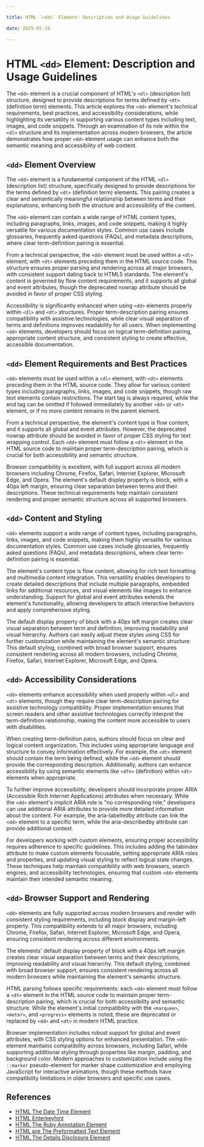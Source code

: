 ```yaml
---

title: HTML `<dd>` Element: Description and Usage Guidelines

date: 2025-05-29

---
```



# HTML `<dd>` Element: Description and Usage Guidelines

The `<dd>` element is a crucial component of HTML's `<dl>` (description list) structure, designed to provide descriptions for terms defined by `<dt>` (definition term) elements. This article explores the `<dd>` element's technical requirements, best practices, and accessibility considerations, while highlighting its versatility in supporting various content types including text, images, and code snippets. Through an examination of its role within the `<dl>` structure and its implementation across modern browsers, the article demonstrates how proper `<dd>` element usage can enhance both the semantic meaning and accessibility of web content.


## `<dd>` Element Overview

The `<dd>` element is a fundamental component of the HTML `<dl>` (description list) structure, specifically designed to provide descriptions for the terms defined by `<dt>` (definition term) elements. This pairing creates a clear and semantically meaningful relationship between terms and their explanations, enhancing both the structure and accessibility of the content.

The `<dd>` element can contain a wide range of HTML content types, including paragraphs, links, images, and code snippets, making it highly versatile for various documentation styles. Common use cases include glossaries, frequently asked questions (FAQs), and metadata descriptions, where clear term-definition pairing is essential.

From a technical perspective, the `<dd>` element must be used within a `<dl>` element, with `<dt>` elements preceding them in the HTML source code. This structure ensures proper parsing and rendering across all major browsers, with consistent support dating back to HTML5 standards. The element's content is governed by flow content requirements, and it supports all global and event attributes, though the deprecated nowrap attribute should be avoided in favor of proper CSS styling.

Accessibility is significantly enhanced when using `<dd>` elements properly within `<dl>` and `<dt>` structures. Proper term-description pairing ensures compatibility with assistive technologies, while clear visual separation of terms and definitions improves readability for all users. When implementing `<dd>` elements, developers should focus on logical term-definition pairing, appropriate content structure, and consistent styling to create effective, accessible documentation.


## `<dd>` Element Requirements and Best Practices

`<dd>` elements must be used within a `<dl>` element, with `<dt>` elements preceding them in the HTML source code. They allow for various content types including paragraphs, links, images, and code snippets, though raw text elements contain restrictions. The start tag is always required, while the end tag can be omitted if followed immediately by another `<dd>` or `<dt>` element, or if no more content remains in the parent element.

From a technical perspective, the element's content type is flow content, and it supports all global and event attributes. However, the deprecated nowrap attribute should be avoided in favor of proper CSS styling for text wrapping control. Each `<dd>` element must follow a `<dt>` element in the HTML source code to maintain proper term-description pairing, which is crucial for both accessibility and semantic structure.

Browser compatibility is excellent, with full support across all modern browsers including Chrome, Firefox, Safari, Internet Explorer, Microsoft Edge, and Opera. The element's default display property is block, with a 40px left margin, ensuring clear separation between terms and their descriptions. These technical requirements help maintain consistent rendering and proper semantic structure across all supported browsers.


## `<dd>` Content and Styling

`<dd>` elements support a wide range of content types, including paragraphs, links, images, and code snippets, making them highly versatile for various documentation styles. Common use cases include glossaries, frequently asked questions (FAQs), and metadata descriptions, where clear term-definition pairing is essential.

The element's content type is flow content, allowing for rich text formatting and multimedia content integration. This versatility enables developers to create detailed descriptions that include multiple paragraphs, embedded links for additional resources, and visual elements like images to enhance understanding. Support for global and event attributes extends the element's functionality, allowing developers to attach interactive behaviors and apply comprehensive styling.

The default display property of block with a 40px left margin creates clear visual separation between term and definition, improving readability and visual hierarchy. Authors can easily adjust these styles using CSS for further customization while maintaining the element's semantic structure. This default styling, combined with broad browser support, ensures consistent rendering across all modern browsers, including Chrome, Firefox, Safari, Internet Explorer, Microsoft Edge, and Opera.


## `<dd>` Accessibility Considerations

`<dd>` elements enhance accessibility when used properly within `<dl>` and `<dt>` elements, though they require clear term-description pairing for assistive technology compatibility. Proper implementation ensures that screen readers and other assistive technologies correctly interpret the term-definition relationship, making the content more accessible to users with disabilities.

When creating term-definition pairs, authors should focus on clear and logical content organization. This includes using appropriate language and structure to convey information effectively. For example, the `<dt>` element should contain the term being defined, while the `<dd>` element should provide the corresponding description. Additionally, authors can enhance accessibility by using semantic elements like `<dfn>` (definition) within `<dt>` elements when appropriate.

To further improve accessibility, developers should incorporate proper ARIA (Accessible Rich Internet Applications) attributes when necessary. While the `<dd>` element's implicit ARIA role is "no corresponding role," developers can use additional ARIA attributes to provide more detailed information about the content. For example, the aria-labelledby attribute can link the `<dd>` element to a specific term, while the aria-describedby attribute can provide additional context.

For developers working with custom elements, ensuring proper accessibility requires adherence to specific guidelines. This includes adding the tabindex attribute to make custom elements focusable, setting appropriate ARIA roles and properties, and updating visual styling to reflect logical state changes. These techniques help maintain compatibility with web browsers, search engines, and accessibility technologies, ensuring that custom `<dd>` elements maintain their intended semantic meaning.


## `<dd>` Browser Support and Rendering

`<dd>` elements are fully supported across modern browsers and render with consistent styling requirements, including block display and margin-left property. This compatibility extends to all major browsers, including Chrome, Firefox, Safari, Internet Explorer, Microsoft Edge, and Opera, ensuring consistent rendering across different environments.

The elements' default display property of block with a 40px left margin creates clear visual separation between terms and their descriptions, improving readability and visual hierarchy. This default styling, combined with broad browser support, ensures consistent rendering across all modern browsers while maintaining the element's semantic structure.

HTML parsing follows specific requirements: each `<dd>` element must follow a `<dt>` element in the HTML source code to maintain proper term-description pairing, which is crucial for both accessibility and semantic structure. While the element's initial compatibility with the `<marquee>`, `<meter>`, and `<progress>` elements is noted, these are deprecated or replaced by `<dd>` and `<dt>` in modern HTML practice.

Browser implementation includes robust support for global and event attributes, with CSS styling options for enhanced presentation. The `<dd>` element maintains compatibility across browsers, including Safari, while supporting additional styling through properties like margin, padding, and background color. Modern approaches to customization include using the `::marker` pseudo-element for marker shape customization and employing JavaScript for interactive animations, though these methods have compatibility limitations in older browsers and specific use cases.

## References

- [HTML The Date Time Element](https://github.com/serpuniversity/learn/blob/main/html/HTML%20The%20Date%20Time%20Element.md)
- [HTML Enterkeyhint](https://github.com/serpuniversity/learn/blob/main/html/HTML%20Enterkeyhint.md)
- [HTML The Ruby Annotation Element](https://github.com/serpuniversity/learn/blob/main/html/HTML%20The%20Ruby%20Annotation%20Element.md)
- [HTML pre The Preformatted Text Element](https://github.com/serpuniversity/learn/blob/main/html/HTML%20pre%20The%20Preformatted%20Text%20Element.md)
- [HTML The Details Disclosure Element](https://github.com/serpuniversity/learn/blob/main/html/HTML%20The%20Details%20Disclosure%20Element.md)